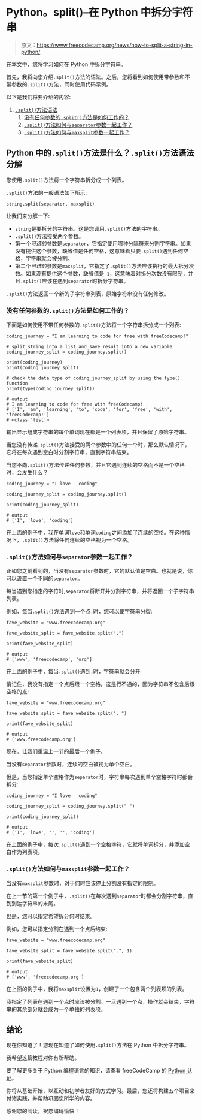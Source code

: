 # Python。split()–在 Python 中拆分字符串

> 原文：<https://www.freecodecamp.org/news/how-to-split-a-string-in-python/>

在本文中，您将学习如何在 Python 中拆分字符串。

首先，我将向您介绍`.split()`方法的语法。之后，您将看到如何使用带参数和不带参数的`.split()`方法，同时使用代码示例。

以下是我们将要介绍的内容:

1.  [`.split()`方法语法](#syntax)
    1.  [没有任何参数的`.split()`方法是如何工作的？](#no-arguments)
    2.  [`.split()`方法如何与`separator`参数一起工作？](#separator)
    3.  [`.split()`方法如何与`maxsplit`参数一起工作？](#maxsplit)

## Python 中的`.split()`方法是什么？`.split()`方法语法分解

您使用`.split()`方法将一个字符串拆分成一个列表。

`.split()`方法的一般语法如下所示:

```
string.split(separator, maxsplit) 
```

让我们来分解一下:

*   `string`是要拆分的字符串。这是您调用`.split()`方法的字符串。
*   `.split()`方法接受两个参数。
*   第一个*可选的*参数是`separator`，它指定使用哪种分隔符来分割字符串。如果没有提供这个参数，缺省值是任何空格，这意味着只要`.split()`遇到任何空格，字符串就会被分割。
*   第二个*可选的*参数是`maxsplit`，它指定了`.split()`方法应该执行的最大拆分次数。如果没有提供这个参数，缺省值是`-1`，这意味着对拆分次数没有限制，并且`.split()`应该在遇到`separator`时拆分字符串。

`.split()`方法返回一个新的子字符串列表，原始字符串没有任何修改。

### 没有任何参数的`.split()`方法是如何工作的？

下面是如何使用不带任何参数的`.split()`方法将一个字符串拆分成一个列表:

```
coding_journey = "I am learning to code for free with freeCodecamp!"

# split string into a list and save result into a new variable
coding_journey_split = coding_journey.split()

print(coding_journey)
print(coding_journey_split)

# check the data type of coding_journey_split by using the type() function
print(type(coding_journey_split))

# output
# I am learning to code for free with freeCodecamp!
# ['I', 'am', 'learning', 'to', 'code', 'for', 'free', 'with', 'freeCodecamp!']
# <class 'list'> 
```

输出显示组成字符串的每个单词现在都是一个列表项，并且保留了原始字符串。

当您没有传递`.split()`方法接受的两个参数中的任何一个时，那么默认情况下，它将在每次遇到空白时分割字符串，直到字符串结束。

当您不向`.split()`方法传递任何参数，并且它遇到连续的空格而不是一个空格时，会发生什么？

```
coding_journey = "I love   coding"

coding_journey_split = coding_journey.split()

print(coding_journey_split)

# output
# ['I', 'love', 'coding'] 
```

在上面的例子中，我在单词`love`和单词`coding`之间添加了连续的空格。在这种情况下，`.split()`方法将任何连续的空格视为一个空格。

### `.split()`方法如何与`separator`参数一起工作？

正如您之前看到的，当没有`separator`参数时，它的默认值是空白。也就是说，你可以设置一个不同的`separator`。

每当遇到您指定的字符时,`separator`将断开并分割字符串，并将返回一个子字符串列表。

例如，每当`.split()`方法遇到一个点`.`时，您可以使字符串分裂:

```
fave_website = "www.freecodecamp.org"

fave_website_split = fave_website.split(".")

print(fave_website_split)

# output
# ['www', 'freecodecamp', 'org'] 
```

在上面的例子中，每当`.split()`遇到`.`时，字符串就会分开

请记住，我没有指定一个点后跟一个空格。这是行不通的，因为字符串不包含后跟空格的点:

```
fave_website = "www.freecodecamp.org"

fave_website_split = fave_website.split(". ")

print(fave_website_split)

# output
# ['www.freecodecamp.org'] 
```

现在，让我们重温上一节的最后一个例子。

当没有`separator`参数时，连续的空白被视为单个空白。

但是，当您指定单个空格作为`separator`时，字符串每次遇到单个空格字符时都会拆分:

```
coding_journey = "I love   coding"

coding_journey_split = coding_journey.split(" ")

print(coding_journey_split)

# output
# ['I', 'love', '', '', 'coding'] 
```

在上面的例子中，每次`.split()`遇到一个空格字符，它就将单词拆分，并添加空白作为列表项。

### `.split()`方法如何与`maxsplit`参数一起工作？

当没有`maxsplit`参数时，对于何时应该停止分割没有指定的限制。

在上一节的第一个例子中，`.split()`在每次遇到`separator`时都会分割字符串，直到到达字符串的末尾。

但是，您可以指定希望拆分何时结束。

例如，您可以指定分割在遇到一个点后结束:

```
fave_website = "www.freecodecamp.org"

fave_website_split = fave_website.split(".", 1)

print(fave_website_split)

# output
# ['www', 'freecodecamp.org'] 
```

在上面的例子中，我将`maxsplit`设置为`1`，创建了一个包含两个列表项的列表。

我指定了列表在遇到一个点时应该被分割。一旦遇到一个点，操作就会结束，字符串的其余部分就会成为一个单独的列表项。

## 结论

现在你知道了！您现在知道了如何使用`.split()`方法在 Python 中拆分字符串。

我希望这篇教程对你有所帮助。

要了解更多关于 Python 编程语言的知识，请查看 freeCodeCamp 的 [Python 认证](https://www.freecodecamp.org/learn/scientific-computing-with-python/)。

你将从基础开始，以互动和初学者友好的方式学习。最后，您还将构建五个项目来付诸实践，并帮助巩固您所学的内容。

感谢您的阅读，祝您编码愉快！